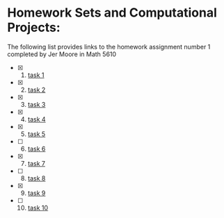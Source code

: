 # Homework Sets and Computational Projects:

The following list provides links to the homework assignment number 1 completed by Jer Moore in Math 5610 

- [x] 1. [task 1](https://thedegreeisalie.github.io/homework/hw1/task1) 
- [x] 2. [task 2](https://thedegreeisalie.github.io/homework/hw1/task2)
- [x] 3. [task 3](https://thedegreeisalie.github.io/homework/hw1/task3)
- [x] 4. [task 4](https://thedegreeisalie.github.io/homework/hw1/task4)
- [x] 5. [task 5](https://thedegreeisalie.github.io/homework/hw1/task5)
- [ ] 6. [task 6](https://thedegreeisalie.github.io/homework/hw1/task6)
- [x] 7. [task 7](https://thedegreeisalie.github.io/homework/hw1/task7)
- [ ] 8. [task 8](https://thedegreeisalie.github.io/homework/hw1/task8)
- [x] 9. [task 9](https://thedegreeisalie.github.io/homework/hw1/task9)
- [ ] 10. [task 10](https://thedegreeisalie.github.io/homework/hw1/task10)
